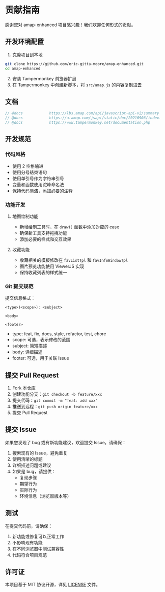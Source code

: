 # 贡献指南

感谢您对 amap-enhanced 项目感兴趣！我们欢迎任何形式的贡献。

## 开发环境配置

1. 克隆项目到本地
```bash
git clone https://github.com/eric-gitta-moore/amap-enhanced.git
cd amap-enhanced
```

2. 安装 Tampermonkey 浏览器扩展
3. 在 Tampermonkey 中创建新脚本，将 `src/amap.js` 的内容复制进去

## 文档
```js
// @docs            https://lbs.amap.com/api/javascript-api-v2/summary
// @docs            https://a.amap.com/jsapi/static/doc/20210906/index.html
// @docs            https://www.tampermonkey.net/documentation.php
```

## 开发规范

### 代码风格

- 使用 2 空格缩进
- 使用分号结束语句
- 使用单引号作为字符串引号
- 变量和函数使用驼峰命名法
- 保持代码简洁，添加必要的注释

### 功能开发

1. 地图绘制功能
   - 新增绘制工具时，在 `draw()` 函数中添加对应的 case
   - 确保新工具支持拖拽功能
   - 添加必要的样式和交互效果

2. 收藏功能
   - 收藏相关的模板修改在 `favListTpl` 和 `favInfoWindowTpl`
   - 图片预览功能使用 ViewerJS 实现
   - 保持收藏列表的样式统一

### Git 提交规范

提交信息格式：
```
<type>(<scope>): <subject>

<body>

<footer>
```

- type: feat, fix, docs, style, refactor, test, chore
- scope: 可选，表示修改的范围
- subject: 简短描述
- body: 详细描述
- footer: 可选，用于关联 Issue

## 提交 Pull Request

1. Fork 本仓库
2. 创建功能分支：`git checkout -b feature/xxx`
3. 提交代码：`git commit -m "feat: add xxx"`
4. 推送到远程：`git push origin feature/xxx`
5. 提交 Pull Request

## 提交 Issue

如果您发现了 bug 或有新功能建议，欢迎提交 Issue。请确保：

1. 搜索现有的 Issue，避免重复
2. 使用清晰的标题
3. 详细描述问题或建议
4. 如果是 bug，请提供：
   - 复现步骤
   - 期望行为
   - 实际行为
   - 环境信息（浏览器版本等）

## 测试

在提交代码前，请确保：

1. 新功能或修复可以正常工作
2. 不影响现有功能
3. 在不同浏览器中测试兼容性
4. 代码符合项目规范

## 许可证

本项目基于 MIT 协议开源，详见 [LICENSE](./LICENSE) 文件。
